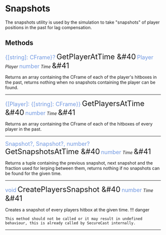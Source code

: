 <style>
    .type {
        color: rgb(115, 154, 226);
        font-size: large
    }
    .method {
        font-size: x-large
    }
</style>

# Snapshots

The snapshots utility is used by the simulation to take "snapshots" of player positions in the past for lag compensation.

## Methods

<span class="type">{[string]: CFrame}?</span>
<span class="method"> GetPlayerAtTime &#40</span>
    <span class="type">Player</span> <i>Player</i>
    <span class="type">number</span> <i>Time</i>
<span class="method">&#41</span>

Returns an array containing the CFrame of each of the player's hitboxes in the past, returns nothing when no snapshots containing the player can be found.

---

<span class="type">{[Player]: {[string]: CFrame}}</span>
<span class="method"> GetPlayersAtTime &#40</span>
    <span class="type">number</span> <i>Time</i>
<span class="method">&#41</span>

Returns an array containing the CFrame of each of the hitboxes of every player in the past.

---

<span class="type">Snapshot?, Snapshot?, number?</span>
<span class="method"> GetSnapshotsAtTime &#40</span>
    <span class="type">number</span> <i>Time</i>
<span class="method">&#41</span>

Returns a tuple containing the previous snapshot, next snapshot and the fraction used for lerping between them, returns nothing if no snapshots can be found for the given time.

---

<span class="type">void</span>
<span class="method"> CreatePlayersSnapshot &#40</span>
    <span class="type">number</span> <i>Time</i>
<span class="method">&#41</span>

Creates a snapshot of every players hitbox at the given time.
!!! danger

    This method should not be called or it may result in undefined behaviour, this is already called by SecureCast internally.

---